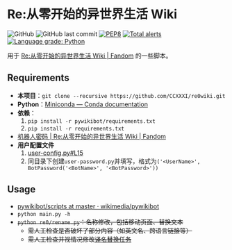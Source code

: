 # Re:从零开始的异世界生活 Wiki

![GitHub](https://img.shields.io/github/license/CCXXXI/re0wiki)
![GitHub last commit](https://img.shields.io/github/last-commit/CCXXXI/re0wiki)
[![PEP8](https://img.shields.io/badge/code%20style-pep8-orange.svg)](https://www.python.org/dev/peps/pep-0008/)
[![Total alerts](https://img.shields.io/lgtm/alerts/g/CCXXXI/re0wiki.svg?logo=lgtm&logoWidth=18)](https://lgtm.com/projects/g/CCXXXI/re0wiki/alerts/)
[![Language grade: Python](https://img.shields.io/lgtm/grade/python/g/CCXXXI/re0wiki.svg?logo=lgtm&logoWidth=18)](https://lgtm.com/projects/g/CCXXXI/re0wiki/context:python)

用于 [Re:从零开始的异世界生活 Wiki | Fandom](https://rezero.fandom.com/zh) 的一些脚本。

## Requirements

* **本项目**：`git clone --recursive https://github.com/CCXXXI/re0wiki.git`
* **Python**：[Miniconda — Conda documentation](https://docs.conda.io/en/latest/miniconda.html)
* **依赖**：
  1. `pip install -r pywikibot/requirements.txt`
  2. `pip install -r requirements.txt`
* [机器人密码 | Re:从零开始的异世界生活 Wiki | Fandom](https://rezero.fandom.com/zh/wiki/Special:BotPasswords)
* **用户配置文件**
  1. [user-config.py#L15](./user-config.py#L15)
  2. 同目录下创建`user-password.py`并填写，格式为`('<UserName>', BotPassword('<BotName>', '<BotPassword>'))`

## Usage

* [pywikibot/scripts at master · wikimedia/pywikibot](https://github.com/wikimedia/pywikibot/tree/master/scripts#readme)
* `python main.py -h`
* ~~`python re0/rename.py`：名称修改，包括移动页面、替换文本~~
  * ~~需人工检查是否破坏了部分内容（如英文名、跨语言链接等）~~
  * ~~需人工检查并视情况修改[译名替换任务](jobs/repl/name.py)~~

